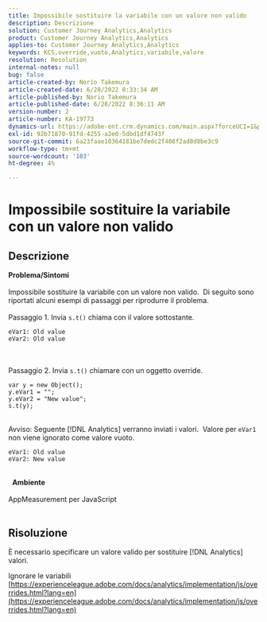 ```yaml
---
title: Impossibile sostituire la variabile con un valore non valido
description: Descrizione
solution: Customer Journey Analytics,Analytics
product: Customer Journey Analytics,Analytics
applies-to: Customer Journey Analytics,Analytics
keywords: KCS,override,vuoto,Analytics,variabile,valore
resolution: Resolution
internal-notes: null
bug: false
article-created-by: Norio Takemura
article-created-date: 6/28/2022 8:33:34 AM
article-published-by: Norio Takemura
article-published-date: 6/28/2022 8:36:11 AM
version-number: 2
article-number: KA-19773
dynamics-url: https://adobe-ent.crm.dynamics.com/main.aspx?forceUCI=1&pagetype=entityrecord&etn=knowledgearticle&id=620200fd-bcf6-ec11-bb3d-000d3a5b0bd2
exl-id: 92b71870-91fd-4255-a2e0-5dbd1df4743f
source-git-commit: 6a23faae10364181be7dedc2f408f2ad8d8be3c9
workflow-type: tm+mt
source-wordcount: '103'
ht-degree: 4%

---
```


# Impossibile sostituire la variabile con un valore non valido

## Descrizione

<b>Problema/Sintomi</b><br><br>Impossibile sostituire la variabile con un valore non valido.  Di seguito sono riportati alcuni esempi di passaggi per riprodurre il problema.
<br> 
<br>Passaggio 1. Invia `s.t()` chiama con il valore sottostante.

```
eVar1: Old value
eVar2: Old value
```

<br> 
<br>Passaggio 2. Invia `s.t()` chiamare con un oggetto override.

```
var y = new Object();
y.eVar1 = "";
y.eVar2 = "New value";
s.t(y);
```

<br>Avviso: Seguente [!DNL Analytics] verranno inviati i valori.  Valore per `eVar1` non viene ignorato come valore vuoto.

```
eVar1: Old value
eVar2: New value
```

<br> 
<b>Ambiente</b><br><br>AppMeasurement per JavaScript
<br> 

## Risoluzione


È necessario specificare un valore valido per sostituire [!DNL Analytics] valori.

Ignorare le variabili
[https://experienceleague.adobe.com/docs/analytics/implementation/js/overrides.html?lang=en](https://experienceleague.adobe.com/docs/analytics/implementation/js/overrides.html?lang=en)
